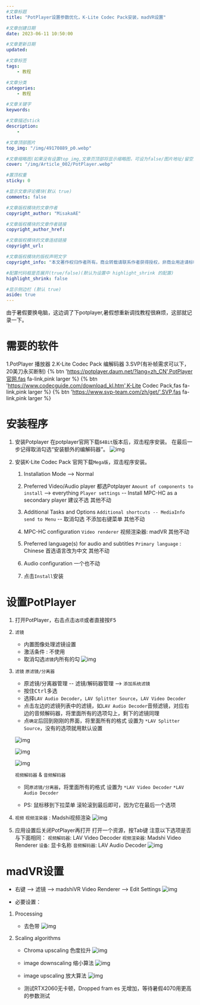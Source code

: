 ```yaml
---
#文章标题
title: "PotPlayer设置参数优化，K-Lite Codec Pack安装，madVR设置"

#文章创建日期
date: 2023-06-11 10:50:00

#文章更新日期
updated: 

#文章标签
tags: 
    - 教程

#文章分类
categories: 
    - 教程

#文章关键字
keywords: 

#文章描述stick
description: 
    - 

#文章顶部图片
top_img: "/img/49170889_p0.webp"

#文章缩略图(如果没有设置top_img,文章页顶部将显示缩略图，可设为false/图片地址/留空)
cover: "/img/Article_002/PotPlayer.webp"

#置顶权重
sticky: 0    

#显示文章评论模块(默认 true)
comments: false

#文章版权模块的文章作者
copyright_author: "MisakaAE"

#文章版权模块的文章作者链接
copyright_author_href: 

#文章版权模块的文章连结链接
copyright_url: 

#文章版权模块的版权声明文字
copyright_info: "本文著作权归作者所有。商业转载请联系作者获得授权，非商业用途请标明出处。"

#配置代码框是否展开(true/false)(默认为设置中 highlight_shrink 的配置)
highlight_shrink: false

#显示侧边栏 (默认 true)
aside: true
---
```


<!-- 正文部分 -->
由于暑假要换电脑，这边调了下potplayer,暑假想重新调找教程很麻烦，这部就记录一下。
# 需要的软件
1.PotPlayer 播放器
2.K-Lite Codec Pack 编解码器
3.SVP(有补帧需求可以下，20美刀永买断制)
{% btn 'https://potplayer.daum.net/?lang=zh_CN',PotPlayer官网,fas fa-link,pink larger %}
{% btn 'https://www.codecguide.com/download_kl.htm',K-Lite Codec Pack,fas fa-link,pink larger %}
{% btn 'https://www.svp-team.com/zh/get/',SVP,fas fa-link,pink larger %}

<!-- 内容Start -->
# 安装程序
1. 安装Potplayer
    在potplayer官网下载`64Bit`版本后，双击程序安装。
    在最后一步记得取消勾选“安装额外的编解码器”。
    ![img](/img/Article_002/Snipaste_2023-06-11_12-17-52.jpg)

2. 安装K-Lite Codec Pack
    官网下载`Mega版`，双击程序安装。
    1. Installation Mode --> Normal

    2. Preferred Video/Audio player 都选Potplayer
        `Amount of components to install` --> everything
        `Player settings` -- Install MPC-HC as a secondary player 建议不选
        其他不动
    
    3. Additional Tasks and Options
        `Additional shortcuts -- MediaInfo send to Menu` -- 取消勾选 不添加右键菜单
        其他不动
    
    4. MPC-HC configuration
        `Video renderer` 视频渲染器: madVR
        其他不动
    
    5. Preferred language(s) for audio and subtitles
        `Primary language` : Chinese 首选语言改为中文
        其他不动
    
    6. Audio configuration
        一个也不动

    7. 点击`Install`安装

# 设置PotPlayer
1. 打开PotPlayer，右击点击`选项`或者直接按<kbd>F5</kbd>
2. `滤镜`
    + 内置图像处理滤镜设置
    + 激活条件 : 不使用
    + 取消勾选`滤镜`内所有的勾
    ![img](/img/Article_002/Snipaste_2023-06-11_12-55-56.jpg)
3. `滤镜`
    `原滤镜/分离器`
    + 原滤镜/分离器管理 -- 滤镜/解码器管理 --> `添加系统滤镜`
    + 按住<kbd>Ctrl</kbd>多选
    + 选择`LAV Audio Decoder`，`LAV Splitter Source`，`LAV Video Decoder`
    + 点击左边的滤镜列表中的滤镜，如`LAV Audio Decoder`音频滤镜，对应右边的音频解码器，将里面所有的选项勾上，剩下的滤镜同理
    + 点`确定`后回到刚刚的界面，将里面所有的格式 设置为 `*LAV Splitter Source`，没有的选项就用默认设置

    ![img](/img/Article_002/Snipaste_2023-06-11_12-58-34.jpg)

    ![img](/img/Article_002/Snipaste_2023-06-11_13-07-47.jpg)

    ![img](/img/Article_002/Snipaste_2023-06-11_13-13-03.jpg)

    `视频解码器` & `音频解码器`
    + 同`原滤镜/分离器`，将里面所有的格式 设置为 `*LAV Video Decoder` `*LAV Audio Decoder`

    + PS: 鼠标移到下拉菜单 滚轮滚到最后即可，因为它在最后一个选项

4. `视频`
    `视频渲染器` : Madshi视频渲染
    ![img](/img/Article_002/Snipaste_2023-06-11_13-27-48.jpg)

5. 应用设置后关闭PotPlayer再打开
    打开一个资源，按Tab键
    注意以下选项是否与下面相同：
    `视频解码器`: LAV Video Decoder
    `视频渲染器`: Madshi Video Renderer
    `设备`: 显卡名称
    `音频解码器`: LAV Audio Decoder
    ![img](/img/Article_002/Snipaste_2023-06-11_13-31-23.jpg)
    
# madVR设置
+ 右键 --> 滤镜 --> madshiVR Video Renderer --> Edit Settings
    ![img](/img/Article_002/Snipaste_2023-06-11_13-49-02.jpg)

+ 必要设置：
1. Processing
    + 去色带
    ![img](/img/Article_002/Snipaste_2023-06-11_13-52-48.jpg)

2. Scaling algorithms
    + Chroma upscaling 色度拉升
    ![img](/img/Article_002/Snipaste_2023-06-11_14-13-16.jpg)

    + image downscaling 缩小算法
    ![img](/img/Article_002/Snipaste_2023-06-11_14-14-25.jpg)

    + image upscaling 放大算法
    ![img](/img/Article_002/Snipaste_2023-06-11_14-15-47.jpg)

    + 测试RTX2060无卡顿，Dropped fram es 无增加，等待暑假4070用更高的参数测试

